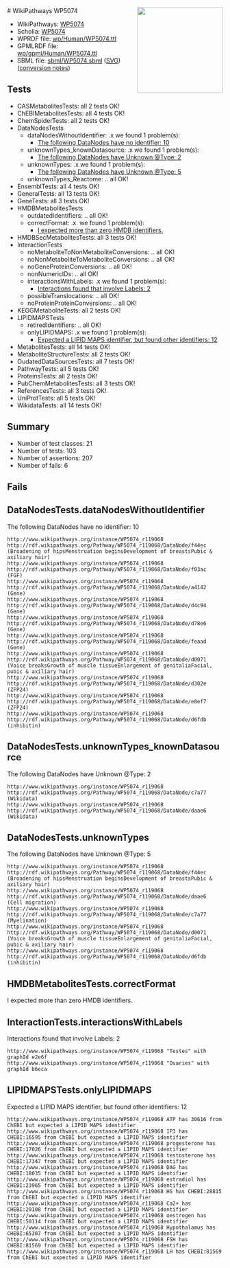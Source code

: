 <img style="float: right; width: 200px" src="../logo.png" />
# WikiPathways WP5074

* WikiPathways: [WP5074](https://identifiers.org/wikipathways:WP5074)
* Scholia: [WP5074](https://scholia.toolforge.org/wikipathways/WP5074)
* WPRDF file: [wp/Human/WP5074.ttl](../wp/Human/WP5074.ttl)
* GPMLRDF file: [wp/gpml/Human/WP5074.ttl](../wp/gpml/Human/WP5074.ttl)
* SBML file: [sbml/WP5074.sbml](../sbml/WP5074.sbml) ([SVG](../sbml/WP5074.svg)) ([conversion notes](../sbml/WP5074.txt))

## Tests
* CASMetabolitesTests: all 2 tests OK!
* ChEBIMetabolitesTests: all 4 tests OK!
* ChemSpiderTests: all 2 tests OK!
* DataNodesTests
    * dataNodesWithoutIdentifier: .x we found 1 problem(s):
        * [The following DataNodes have no identifier: 10](#8792c490)
    * unknownTypes_knownDatasource: .x we found 1 problem(s):
        * [The following DataNodes have Unknown @Type: 2](#904516d7)
    * unknownTypes: .x we found 1 problem(s):
        * [The following DataNodes have Unknown @Type: 5](#839973e3)
    * unknownTypes_Reactome: .. all OK!
* EnsemblTests: all 4 tests OK!
* GeneralTests: all 13 tests OK!
* GeneTests: all 3 tests OK!
* HMDBMetabolitesTests
    * outdatedIdentifiers: .. all OK!
    * correctFormat: .x. we found 1 problem(s):
        * [I expected more than zero HMDB identifiers.](#ad154c1e)
* HMDBSecMetabolitesTests: all 3 tests OK!
* InteractionTests
    * noMetaboliteToNonMetaboliteConversions: .. all OK!
    * noNonMetaboliteToMetaboliteConversions: .. all OK!
    * noGeneProteinConversions: .. all OK!
    * nonNumericIDs: .. all OK!
    * interactionsWithLabels: .x we found 1 problem(s):
        * [Interactions found that involve Labels: 2](#630d2679)
    * possibleTranslocations: .. all OK!
    * noProteinProteinConversions: .. all OK!
* KEGGMetaboliteTests: all 2 tests OK!
* LIPIDMAPSTests
    * retiredIdentifiers: .. all OK!
    * onlyLIPIDMAPS: .x we found 1 problem(s):
        * [Expected a LIPID MAPS identifier, but found other identifiers: 12](#d0bfb67a)
* MetabolitesTests: all 14 tests OK!
* MetaboliteStructureTests: all 2 tests OK!
* OudatedDataSourcesTests: all 7 tests OK!
* PathwayTests: all 5 tests OK!
* ProteinsTests: all 2 tests OK!
* PubChemMetabolitesTests: all 3 tests OK!
* ReferencesTests: all 3 tests OK!
* UniProtTests: all 5 tests OK!
* WikidataTests: all 14 tests OK!


## Summary

* Number of test classes: 21
* Number of tests: 103
* Number of assertions: 207
* Number of fails: 6

## Fails

<a name="8792c490" />

## DataNodesTests.dataNodesWithoutIdentifier

The following DataNodes have no identifier: 10
```
http://www.wikipathways.org/instance/WP5074_r119068 http://rdf.wikipathways.org/Pathway/WP5074_r119068/DataNode/f44ec (Broadening of hipsMenstruation beginsDevelopment of breastsPubic & axiliary hair)
http://www.wikipathways.org/instance/WP5074_r119068 http://rdf.wikipathways.org/Pathway/WP5074_r119068/DataNode/f03ac (FGF)
http://www.wikipathways.org/instance/WP5074_r119068 http://rdf.wikipathways.org/Pathway/WP5074_r119068/DataNode/a4142 (Gene)
http://www.wikipathways.org/instance/WP5074_r119068 http://rdf.wikipathways.org/Pathway/WP5074_r119068/DataNode/d4c94 (Gene)
http://www.wikipathways.org/instance/WP5074_r119068 http://rdf.wikipathways.org/Pathway/WP5074_r119068/DataNode/d78e6 (Gene)
http://www.wikipathways.org/instance/WP5074_r119068 http://rdf.wikipathways.org/Pathway/WP5074_r119068/DataNode/feaad (Gene)
http://www.wikipathways.org/instance/WP5074_r119068 http://rdf.wikipathways.org/Pathway/WP5074_r119068/DataNode/d0071 (Voice breaksGrowth of muscle tissueEnlargement of genitaliaFacial, pubic & axiliary hair)
http://www.wikipathways.org/instance/WP5074_r119068 http://rdf.wikipathways.org/Pathway/WP5074_r119068/DataNode/d302e (ZFP24)
http://www.wikipathways.org/instance/WP5074_r119068 http://rdf.wikipathways.org/Pathway/WP5074_r119068/DataNode/e8ef7 (ZFP24)
http://www.wikipathways.org/instance/WP5074_r119068 http://rdf.wikipathways.org/Pathway/WP5074_r119068/DataNode/d6fdb (inhibitin)
```

<a name="904516d7" />

## DataNodesTests.unknownTypes_knownDatasource

The following DataNodes have Unknown @Type: 2
```
http://www.wikipathways.org/instance/WP5074_r119068 http://rdf.wikipathways.org/Pathway/WP5074_r119068/DataNode/c7a77 (Wikidata)
http://www.wikipathways.org/instance/WP5074_r119068 http://rdf.wikipathways.org/Pathway/WP5074_r119068/DataNode/daae6 (Wikidata)
```

<a name="839973e3" />

## DataNodesTests.unknownTypes

The following DataNodes have Unknown @Type: 5
```
http://www.wikipathways.org/instance/WP5074_r119068 http://rdf.wikipathways.org/Pathway/WP5074_r119068/DataNode/f44ec (Broadening of hipsMenstruation beginsDevelopment of breastsPubic & axiliary hair)
http://www.wikipathways.org/instance/WP5074_r119068 http://rdf.wikipathways.org/Pathway/WP5074_r119068/DataNode/daae6 (Cell migration)
http://www.wikipathways.org/instance/WP5074_r119068 http://rdf.wikipathways.org/Pathway/WP5074_r119068/DataNode/c7a77 (Myelination)
http://www.wikipathways.org/instance/WP5074_r119068 http://rdf.wikipathways.org/Pathway/WP5074_r119068/DataNode/d0071 (Voice breaksGrowth of muscle tissueEnlargement of genitaliaFacial, pubic & axiliary hair)
http://www.wikipathways.org/instance/WP5074_r119068 http://rdf.wikipathways.org/Pathway/WP5074_r119068/DataNode/d6fdb (inhibitin)
```

<a name="ad154c1e" />

## HMDBMetabolitesTests.correctFormat

I expected more than zero HMDB identifiers.
<a name="630d2679" />

## InteractionTests.interactionsWithLabels

Interactions found that involve Labels: 2
```
http://www.wikipathways.org/instance/WP5074_r119068 "Testes" with graphId e2e6f
http://www.wikipathways.org/instance/WP5074_r119068 "Ovaries" with graphId b6eca
```

<a name="d0bfb67a" />

## LIPIDMAPSTests.onlyLIPIDMAPS

Expected a LIPID MAPS identifier, but found other identifiers: 12
```
http://www.wikipathways.org/instance/WP5074_r119068 ATP has 30616 from ChEBI but expected a LIPID MAPS identifier
http://www.wikipathways.org/instance/WP5074_r119068 IP3 has CHEBI:16595 from ChEBI but expected a LIPID MAPS identifier
http://www.wikipathways.org/instance/WP5074_r119068 progesterone has CHEBI:17026 from ChEBI but expected a LIPID MAPS identifier
http://www.wikipathways.org/instance/WP5074_r119068 testosterone has CHEBI:17347 from ChEBI but expected a LIPID MAPS identifier
http://www.wikipathways.org/instance/WP5074_r119068 DAG has CHEBI:18035 from ChEBI but expected a LIPID MAPS identifier
http://www.wikipathways.org/instance/WP5074_r119068 estradiol has CHEBI:23965 from ChEBI but expected a LIPID MAPS identifier
http://www.wikipathways.org/instance/WP5074_r119068 HS has CHEBI:28815 from ChEBI but expected a LIPID MAPS identifier
http://www.wikipathways.org/instance/WP5074_r119068 Ca2+ has CHEBI:29108 from ChEBI but expected a LIPID MAPS identifier
http://www.wikipathways.org/instance/WP5074_r119068 oestrogen has CHEBI:50114 from ChEBI but expected a LIPID MAPS identifier
http://www.wikipathways.org/instance/WP5074_r119068 Hypothalamus has CHEBI:65307 from ChEBI but expected a LIPID MAPS identifier
http://www.wikipathways.org/instance/WP5074_r119068 FSH has CHEBI:81569 from ChEBI but expected a LIPID MAPS identifier
http://www.wikipathways.org/instance/WP5074_r119068 LH has CHEBI:81569 from ChEBI but expected a LIPID MAPS identifier
```

